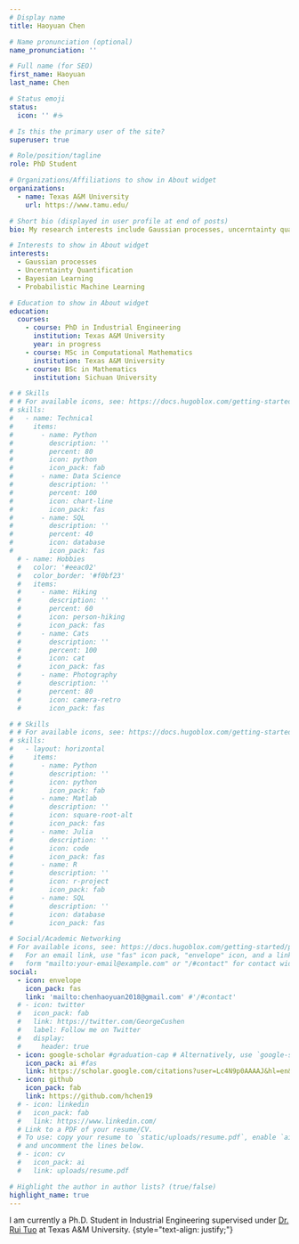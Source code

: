 ```yaml
---
# Display name
title: Haoyuan Chen

# Name pronunciation (optional)
name_pronunciation: ''

# Full name (for SEO)
first_name: Haoyuan
last_name: Chen

# Status emoji
status:
  icon: '' #☕️

# Is this the primary user of the site?
superuser: true

# Role/position/tagline
role: PhD Student

# Organizations/Affiliations to show in About widget
organizations:
  - name: Texas A&M University
    url: https://www.tamu.edu/

# Short bio (displayed in user profile at end of posts)
bio: My research interests include Gaussian processes, uncerntainty quantification and Bayesian learning.

# Interests to show in About widget
interests:
  - Gaussian processes
  - Uncerntainty Quantification
  - Bayesian Learning
  - Probabilistic Machine Learning

# Education to show in About widget
education:
  courses:
    - course: PhD in Industrial Engineering
      institution: Texas A&M University
      year: in progress
    - course: MSc in Computational Mathematics
      institution: Texas A&M University
    - course: BSc in Mathematics
      institution: Sichuan University

# # Skills
# # For available icons, see: https://docs.hugoblox.com/getting-started/page-builder/#icons
# skills:
#   - name: Technical
#     items:
#       - name: Python
#         description: ''
#         percent: 80
#         icon: python
#         icon_pack: fab
#       - name: Data Science
#         description: ''
#         percent: 100
#         icon: chart-line
#         icon_pack: fas
#       - name: SQL
#         description: ''
#         percent: 40
#         icon: database
#         icon_pack: fas
  # - name: Hobbies
  #   color: '#eeac02'
  #   color_border: '#f0bf23'
  #   items:
  #     - name: Hiking
  #       description: ''
  #       percent: 60
  #       icon: person-hiking
  #       icon_pack: fas
  #     - name: Cats
  #       description: ''
  #       percent: 100
  #       icon: cat
  #       icon_pack: fas
  #     - name: Photography
  #       description: ''
  #       percent: 80
  #       icon: camera-retro
  #       icon_pack: fas

# # Skills
# # For available icons, see: https://docs.hugoblox.com/getting-started/page-builder/#icons
# skills:
#   - layout: horizontal
#     items:
#       - name: Python
#         description: ''
#         icon: python
#         icon_pack: fab
#       - name: Matlab
#         description: ''
#         icon: square-root-alt
#         icon_pack: fas
#       - name: Julia
#         description: ''
#         icon: code
#         icon_pack: fas
#       - name: R
#         description: ''
#         icon: r-project
#         icon_pack: fab
#       - name: SQL
#         description: ''
#         icon: database
#         icon_pack: fas

# Social/Academic Networking
# For available icons, see: https://docs.hugoblox.com/getting-started/page-builder/#icons
#   For an email link, use "fas" icon pack, "envelope" icon, and a link in the
#   form "mailto:your-email@example.com" or "/#contact" for contact widget.
social:
  - icon: envelope
    icon_pack: fas
    link: 'mailto:chenhaoyuan2018@gmail.com' #'/#contact'
  # - icon: twitter
  #   icon_pack: fab
  #   link: https://twitter.com/GeorgeCushen
  #   label: Follow me on Twitter
  #   display:
  #     header: true
  - icon: google-scholar #graduation-cap # Alternatively, use `google-scholar` icon from `ai` icon pack
    icon_pack: ai #fas
    link: https://scholar.google.com/citations?user=Lc4N9p0AAAAJ&hl=en&oi=sra
  - icon: github
    icon_pack: fab
    link: https://github.com/hchen19
  # - icon: linkedin
  #   icon_pack: fab
  #   link: https://www.linkedin.com/
  # Link to a PDF of your resume/CV.
  # To use: copy your resume to `static/uploads/resume.pdf`, enable `ai` icons in `params.yaml`,
  # and uncomment the lines below.
  # - icon: cv
  #   icon_pack: ai
  #   link: uploads/resume.pdf

# Highlight the author in author lists? (true/false)
highlight_name: true
---
```


I am currently a Ph.D. Student in Industrial Engineering supervised under [Dr. Rui Tuo](https://sites.google.com/site/ruituo2017/) at Texas A&M University.
{style="text-align: justify;"}
